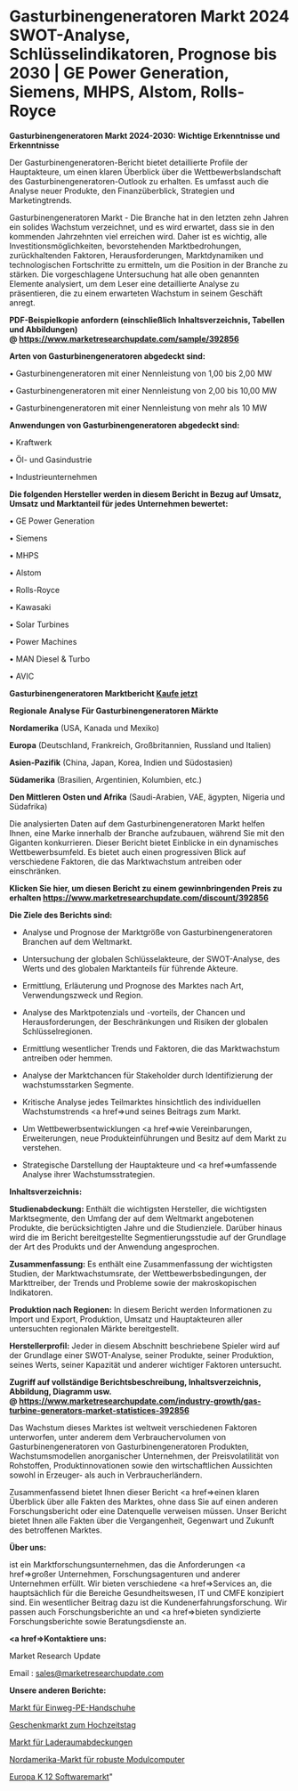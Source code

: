 # Gasturbinengeneratoren Markt 2024 SWOT-Analyse, Schlüsselindikatoren, Prognose bis 2030 | GE Power Generation, Siemens, MHPS, Alstom, Rolls-Royce

<strong>Gasturbinengeneratoren Markt 2024-2030: Wichtige Erkenntnisse und Erkenntnisse</strong>

Der Gasturbinengeneratoren-Bericht bietet detaillierte Profile der Hauptakteure, um einen klaren Überblick über die Wettbewerbslandschaft des Gasturbinengeneratoren-Outlook zu erhalten. Es umfasst auch die Analyse neuer Produkte, den Finanzüberblick, Strategien und Marketingtrends.

Gasturbinengeneratoren Markt - Die Branche hat in den letzten zehn Jahren ein solides Wachstum verzeichnet, und es wird erwartet, dass sie in den kommenden Jahrzehnten viel erreichen wird. Daher ist es wichtig, alle Investitionsmöglichkeiten, bevorstehenden Marktbedrohungen, zurückhaltenden Faktoren, Herausforderungen, Marktdynamiken und technologischen Fortschritte zu ermitteln, um die Position in der Branche zu stärken. Die vorgeschlagene Untersuchung hat alle oben genannten Elemente analysiert, um dem Leser eine detaillierte Analyse zu präsentieren, die zu einem erwarteten Wachstum in seinem Geschäft anregt.

<strong><b>PDF-Beispielkopie anfordern (einschließlich Inhaltsverzeichnis, Tabellen und Abbildungen) @ </b></strong><strong><a href=https://www.marketresearchupdate.com/sample/392856><strong>https://www.marketresearchupdate.com/sample/392856</u></a></strong></strong>

<strong>Arten von Gasturbinengeneratoren abgedeckt sind:</strong>

• Gasturbinengeneratoren mit einer Nennleistung von 1,00 bis 2,00 MW

• Gasturbinengeneratoren mit einer Nennleistung von 2,00 bis 10,00 MW

• Gasturbinengeneratoren mit einer Nennleistung von mehr als 10 MW

<strong>Anwendungen von Gasturbinengeneratoren abgedeckt sind:</strong>

• Kraftwerk

• Öl- und Gasindustrie

• Industrieunternehmen

<strong>Die folgenden Hersteller werden in diesem Bericht in Bezug auf Umsatz, Umsatz und Marktanteil für jedes Unternehmen bewertet:</strong>

• GE Power Generation

• Siemens

• MHPS

• Alstom

• Rolls-Royce

• Kawasaki

• Solar Turbines

• Power Machines

• MAN Diesel & Turbo

• AVIC

<strong>Gasturbinengeneratoren Marktbericht <a href=https://www.marketresearchupdate.com/buynow/392856>Kaufe jetzt</a></strong>

<strong>Regionale Analyse Für Gasturbinengeneratoren Märkte</strong>

<strong>Nordamerika</strong> (USA, Kanada und Mexiko)

<strong>Europa</strong> (Deutschland, Frankreich, Großbritannien, Russland und Italien)

<strong>Asien-Pazifik</strong> (China, Japan, Korea, Indien und Südostasien)

<strong>Südamerika</strong> (Brasilien, Argentinien, Kolumbien, etc.)

<strong>Den Mittleren</strong> <strong>Osten und Afrika</strong> (Saudi-Arabien, VAE, ägypten, Nigeria und Südafrika)

Die analysierten Daten auf dem Gasturbinengeneratoren Markt helfen Ihnen, eine Marke innerhalb der Branche aufzubauen, während Sie mit den Giganten konkurrieren. Dieser Bericht bietet Einblicke in ein dynamisches Wettbewerbsumfeld. Es bietet auch einen progressiven Blick auf verschiedene Faktoren, die das Marktwachstum antreiben oder einschränken.

<strong>Klicken Sie hier, um diesen Bericht zu einem gewinnbringenden Preis zu erhalten
</strong><strong><a href=https://www.marketresearchupdate.com/discount/392856>https://www.marketresearchupdate.com/discount/392856</b></u></strong></a>

<strong>Die Ziele des Berichts sind:</strong>

- Analyse und Prognose der Marktgröße von Gasturbinengeneratoren Branchen auf dem Weltmarkt.

- Untersuchung der globalen Schlüsselakteure, der SWOT-Analyse, des Werts und des globalen Marktanteils für führende Akteure.

- Ermittlung, Erläuterung und Prognose des Marktes nach Art, Verwendungszweck und Region.

- Analyse des Marktpotenzials und -vorteils, der Chancen und Herausforderungen, der Beschränkungen und Risiken der globalen Schlüsselregionen.

- Ermittlung wesentlicher Trends und Faktoren, die das Marktwachstum antreiben oder hemmen.

- Analyse der Marktchancen für Stakeholder durch Identifizierung der wachstumsstarken Segmente.

- Kritische Analyse jedes Teilmarktes hinsichtlich des individuellen Wachstumstrends <a href=>und</a> seines Beitrags zum Markt.

- Um Wettbewerbsentwicklungen <a href=>wie</a> Vereinbarungen, Erweiterungen, neue Produkteinführungen und Besitz auf dem Markt zu verstehen.

- Strategische Darstellung der Hauptakteure und <a href=>umfas</a>sende Analyse ihrer Wachstumsstrategien.

<strong>Inhaltsverzeichnis:</strong>

<strong>Studienabdeckung:</strong> Enthält die wichtigsten Hersteller, die wichtigsten Marktsegmente, den Umfang der auf dem Weltmarkt angebotenen Produkte, die berücksichtigten Jahre und die Studienziele. Darüber hinaus wird die im Bericht bereitgestellte Segmentierungsstudie auf der Grundlage der Art des Produkts und der Anwendung angesprochen.

<strong>Zusammenfassung:</strong> Es enthält eine Zusammenfassung der wichtigsten Studien, der Marktwachstumsrate, der Wettbewerbsbedingungen, der Markttreiber, der Trends und Probleme sowie der makroskopischen Indikatoren.

<strong>Produktion nach Regionen:</strong> In diesem Bericht werden Informationen zu Import und Export, Produktion, Umsatz und Hauptakteuren aller untersuchten regionalen Märkte bereitgestellt.

<strong>Herstellerprofil:</strong> Jeder in diesem Abschnitt beschriebene Spieler wird auf der Grundlage einer SWOT-Analyse, seiner Produkte, seiner Produktion, seines Werts, seiner Kapazität und anderer wichtiger Faktoren untersucht.

<strong><b>Zugriff auf vollständige Berichtsbeschreibung, Inhaltsverzeichnis, Abbildung, Diagramm usw. @ </b></strong><strong><a href=https://www.marketresearchupdate.com/industry-growth/gas-turbine-generators-market-statistices-392856>https://www.marketresearchupdate.com/industry-growth/gas-turbine-generators-market-statistices-392856</a></strong>

Das Wachstum dieses Marktes ist weltweit verschiedenen Faktoren unterworfen, unter anderem dem Verbrauchervolumen von Gasturbinengeneratoren von Gasturbinengeneratoren Produkten, Wachstumsmodellen anorganischer Unternehmen, der Preisvolatilität von Rohstoffen, Produktinnovationen sowie den wirtschaftlichen Aussichten sowohl in Erzeuger- als auch in Verbraucherländern.

Zusammenfassend bietet Ihnen dieser Bericht <a href=>einen</a> klaren Überblick über alle Fakten des Marktes, ohne dass Sie auf einen anderen Forschungsbericht oder eine Datenquelle verweisen müssen. Unser Bericht bietet Ihnen alle Fakten über die Vergangenheit, Gegenwart und Zukunft des betroffenen Marktes.

<strong>Über uns:</strong>

 ist ein Marktforschungsunternehmen, das die Anforderungen <a href=>großer</a> Unternehmen, Forschungsagenturen und anderer Unternehmen erfüllt. Wir bieten verschiedene <a href=>Services</a> an, die hauptsächlich für die Bereiche Gesundheitswesen, IT und CMFE konzipiert sind. Ein wesentlicher Beitrag dazu ist die Kundenerfahrungsforschung. Wir passen auch Forschungsberichte an und <a href=>bieten</a> syndizierte Forschungsberichte sowie Beratungsdienste an.

<strong><a href=>Kontaktiere uns:</a></strong>

Market Research Update

Email : sales@marketresearchupdate.com

<strong>Unsere anderen Berichte:</strong>

<a href=https://www.linkedin.com/pulse/disposable-pe-gloves-market-future-scope-demands>Markt für Einweg-PE-Handschuhe</a>

<a href=https://www.linkedin.com/pulse/wedding-anniversary-gift-market-size-trends>Geschenkmarkt zum Hochzeitstag</a>

<a href=https://www.linkedin.com/pulse/tonneau-covers-market-2023-remarking-enormous>Markt für Laderaumabdeckungen</a>

<a href=https://www.linkedin.com/pulse/north-america-rugged-modules-computers-market-2023-current>Nordamerika-Markt für robuste Modulcomputer</a>

<a href=https://www.linkedin.com/pulse/europe-k-12-software-market-2023-2030-growth-6mf8f/>Europa K 12 Softwaremarkt</a>"
